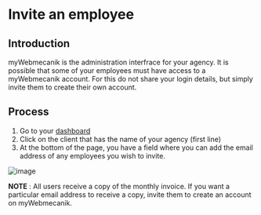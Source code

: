 # Invite an employee

## Introduction ##

myWebmecanik is the administration interfrace for your agency. It is possible that some of your employees must have access to a myWebmecanik account. For this do not share your login details, but simply invite them to create their own account.

## Process ##

1. Go to your [dashboard](https://my.webmecanik.com)
2. Click on the client that has the name of your agency (first line)
3. At the bottom of the page, you have a field where you can add the email address of any employees you wish to invite.

![image](invite-collaborator.png)

**NOTE** : All users receive a copy of the monthly invoice. If you want a particular email address to receive a copy, invite them to create an account on myWebmecanik.
